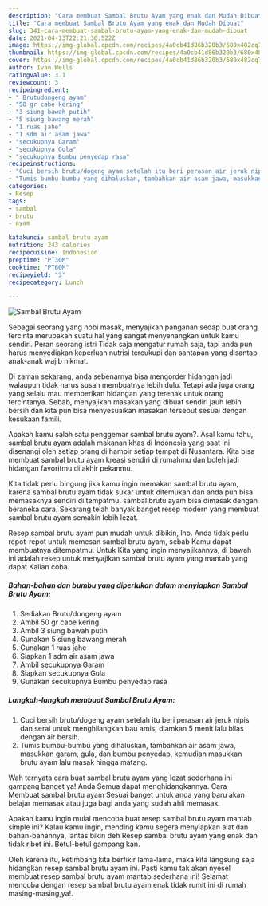 ```yaml
---
description: "Cara membuat Sambal Brutu Ayam yang enak dan Mudah Dibuat"
title: "Cara membuat Sambal Brutu Ayam yang enak dan Mudah Dibuat"
slug: 341-cara-membuat-sambal-brutu-ayam-yang-enak-dan-mudah-dibuat
date: 2021-04-13T22:21:30.522Z
image: https://img-global.cpcdn.com/recipes/4a0cb41d86b320b3/680x482cq70/sambal-brutu-ayam-foto-resep-utama.jpg
thumbnail: https://img-global.cpcdn.com/recipes/4a0cb41d86b320b3/680x482cq70/sambal-brutu-ayam-foto-resep-utama.jpg
cover: https://img-global.cpcdn.com/recipes/4a0cb41d86b320b3/680x482cq70/sambal-brutu-ayam-foto-resep-utama.jpg
author: Ivan Wells
ratingvalue: 3.1
reviewcount: 3
recipeingredient:
- " Brutudongeng ayam"
- "50 gr cabe kering"
- "3 siung bawah putih"
- "5 siung bawang merah"
- "1 ruas jahe"
- "1 sdm air asam jawa"
- "secukupnya Garam"
- "secukupnya Gula"
- "secukupnya Bumbu penyedap rasa"
recipeinstructions:
- "Cuci bersih brutu/dogeng ayam setelah itu beri perasan air jeruk nipis dan serai untuk menghilangkan bau amis, diamkan 5 menit lalu bilas dengan air bersih."
- "Tumis bumbu-bumbu yang dihaluskan, tambahkan air asam jawa, masukkan garam, gula, dan bumbu penyedap, kemudian masukkan brutu ayam lalu masak hingga matang."
categories:
- Resep
tags:
- sambal
- brutu
- ayam

katakunci: sambal brutu ayam 
nutrition: 243 calories
recipecuisine: Indonesian
preptime: "PT30M"
cooktime: "PT60M"
recipeyield: "3"
recipecategory: Lunch

---
```



![Sambal Brutu Ayam](https://img-global.cpcdn.com/recipes/4a0cb41d86b320b3/680x482cq70/sambal-brutu-ayam-foto-resep-utama.jpg)

Sebagai seorang yang hobi masak, menyajikan panganan sedap buat orang tercinta merupakan suatu hal yang sangat menyenangkan untuk kamu sendiri. Peran seorang istri Tidak saja mengatur rumah saja, tapi anda pun harus menyediakan keperluan nutrisi tercukupi dan santapan yang disantap anak-anak wajib nikmat.

Di zaman  sekarang, anda sebenarnya bisa mengorder hidangan jadi walaupun tidak harus susah membuatnya lebih dulu. Tetapi ada juga orang yang selalu mau memberikan hidangan yang terenak untuk orang tercintanya. Sebab, menyajikan masakan yang dibuat sendiri jauh lebih bersih dan kita pun bisa menyesuaikan masakan tersebut sesuai dengan kesukaan famili. 



Apakah kamu salah satu penggemar sambal brutu ayam?. Asal kamu tahu, sambal brutu ayam adalah makanan khas di Indonesia yang saat ini disenangi oleh setiap orang di hampir setiap tempat di Nusantara. Kita bisa membuat sambal brutu ayam kreasi sendiri di rumahmu dan boleh jadi hidangan favoritmu di akhir pekanmu.

Kita tidak perlu bingung jika kamu ingin memakan sambal brutu ayam, karena sambal brutu ayam tidak sukar untuk ditemukan dan anda pun bisa memasaknya sendiri di tempatmu. sambal brutu ayam bisa dimasak dengan beraneka cara. Sekarang telah banyak banget resep modern yang membuat sambal brutu ayam semakin lebih lezat.

Resep sambal brutu ayam pun mudah untuk dibikin, lho. Anda tidak perlu repot-repot untuk memesan sambal brutu ayam, sebab Kamu dapat membuatnya ditempatmu. Untuk Kita yang ingin menyajikannya, di bawah ini adalah resep untuk menyajikan sambal brutu ayam yang mantab yang dapat Kalian coba.

<!--inarticleads1-->

##### Bahan-bahan dan bumbu yang diperlukan dalam menyiapkan Sambal Brutu Ayam:

1. Sediakan  Brutu/dongeng ayam
1. Ambil 50 gr cabe kering
1. Ambil 3 siung bawah putih
1. Gunakan 5 siung bawang merah
1. Gunakan 1 ruas jahe
1. Siapkan 1 sdm air asam jawa
1. Ambil secukupnya Garam
1. Siapkan secukupnya Gula
1. Gunakan secukupnya Bumbu penyedap rasa




<!--inarticleads2-->

##### Langkah-langkah membuat Sambal Brutu Ayam:

1. Cuci bersih brutu/dogeng ayam setelah itu beri perasan air jeruk nipis dan serai untuk menghilangkan bau amis, diamkan 5 menit lalu bilas dengan air bersih.
1. Tumis bumbu-bumbu yang dihaluskan, tambahkan air asam jawa, masukkan garam, gula, dan bumbu penyedap, kemudian masukkan brutu ayam lalu masak hingga matang.




Wah ternyata cara buat sambal brutu ayam yang lezat sederhana ini gampang banget ya! Anda Semua dapat menghidangkannya. Cara Membuat sambal brutu ayam Sesuai banget untuk anda yang baru akan belajar memasak atau juga bagi anda yang sudah ahli memasak.

Apakah kamu ingin mulai mencoba buat resep sambal brutu ayam mantab simple ini? Kalau kamu ingin, mending kamu segera menyiapkan alat dan bahan-bahannya, lantas bikin deh Resep sambal brutu ayam yang enak dan tidak ribet ini. Betul-betul gampang kan. 

Oleh karena itu, ketimbang kita berfikir lama-lama, maka kita langsung saja hidangkan resep sambal brutu ayam ini. Pasti kamu tak akan nyesel membuat resep sambal brutu ayam mantab sederhana ini! Selamat mencoba dengan resep sambal brutu ayam enak tidak rumit ini di rumah masing-masing,ya!.

